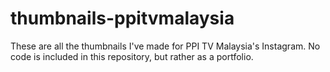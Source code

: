 # thumbnails-ppitvmalaysia
These are all the thumbnails I've made for PPI TV Malaysia's Instagram. No code is included in this repository, but rather as a portfolio.
